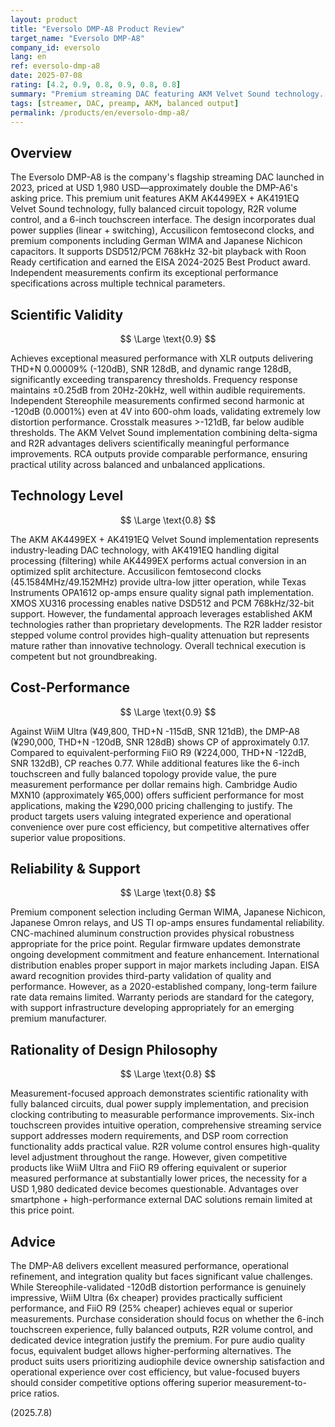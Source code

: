 ```yaml
---
layout: product
title: "Eversolo DMP-A8 Product Review"
target_name: "Eversolo DMP-A8"
company_id: eversolo
lang: en
ref: eversolo-dmp-a8
date: 2025-07-08
rating: [4.2, 0.9, 0.8, 0.9, 0.8, 0.8]
summary: "Premium streaming DAC featuring AKM Velvet Sound technology. Achieves excellent measured performance with THD+N -120dB and SNR 128dB via XLR outputs. Includes 6-inch touchscreen, fully balanced topology, and R2R volume control, but faces value challenges at USD 1,980 USD pricing."
tags: [streamer, DAC, preamp, AKM, balanced output]
permalink: /products/en/eversolo-dmp-a8/
---
```


## Overview

The Eversolo DMP-A8 is the company's flagship streaming DAC launched in 2023, priced at USD 1,980 USD—approximately double the DMP-A6's asking price. This premium unit features AKM AK4499EX + AK4191EQ Velvet Sound technology, fully balanced circuit topology, R2R volume control, and a 6-inch touchscreen interface. The design incorporates dual power supplies (linear + switching), Accusilicon femtosecond clocks, and premium components including German WIMA and Japanese Nichicon capacitors. It supports DSD512/PCM 768kHz 32-bit playback with Roon Ready certification and earned the EISA 2024-2025 Best Product award. Independent measurements confirm its exceptional performance specifications across multiple technical parameters.

## Scientific Validity

$$ \Large \text{0.9} $$

Achieves exceptional measured performance with XLR outputs delivering THD+N 0.00009% (-120dB), SNR 128dB, and dynamic range 128dB, significantly exceeding transparency thresholds. Frequency response maintains ±0.25dB from 20Hz-20kHz, well within audible requirements. Independent Stereophile measurements confirmed second harmonic at -120dB (0.0001%) even at 4V into 600-ohm loads, validating extremely low distortion performance. Crosstalk measures >-121dB, far below audible thresholds. The AKM Velvet Sound implementation combining delta-sigma and R2R advantages delivers scientifically meaningful performance improvements. RCA outputs provide comparable performance, ensuring practical utility across balanced and unbalanced applications.

## Technology Level

$$ \Large \text{0.8} $$

The AKM AK4499EX + AK4191EQ Velvet Sound implementation represents industry-leading DAC technology, with AK4191EQ handling digital processing (filtering) while AK4499EX performs actual conversion in an optimized split architecture. Accusilicon femtosecond clocks (45.1584MHz/49.152MHz) provide ultra-low jitter operation, while Texas Instruments OPA1612 op-amps ensure quality signal path implementation. XMOS XU316 processing enables native DSD512 and PCM 768kHz/32-bit support. However, the fundamental approach leverages established AKM technologies rather than proprietary developments. The R2R ladder resistor stepped volume control provides high-quality attenuation but represents mature rather than innovative technology. Overall technical execution is competent but not groundbreaking.

## Cost-Performance

$$ \Large \text{0.9} $$

Against WiiM Ultra (¥49,800, THD+N -115dB, SNR 121dB), the DMP-A8 (¥290,000, THD+N -120dB, SNR 128dB) shows CP of approximately 0.17. Compared to equivalent-performing FiiO R9 (¥224,000, THD+N -122dB, SNR 132dB), CP reaches 0.77. While additional features like the 6-inch touchscreen and fully balanced topology provide value, the pure measurement performance per dollar remains high. Cambridge Audio MXN10 (approximately ¥65,000) offers sufficient performance for most applications, making the ¥290,000 pricing challenging to justify. The product targets users valuing integrated experience and operational convenience over pure cost efficiency, but competitive alternatives offer superior value propositions.

## Reliability & Support

$$ \Large \text{0.8} $$

Premium component selection including German WIMA, Japanese Nichicon, Japanese Omron relays, and US TI op-amps ensures fundamental reliability. CNC-machined aluminum construction provides physical robustness appropriate for the price point. Regular firmware updates demonstrate ongoing development commitment and feature enhancement. International distribution enables proper support in major markets including Japan. EISA award recognition provides third-party validation of quality and performance. However, as a 2020-established company, long-term failure rate data remains limited. Warranty periods are standard for the category, with support infrastructure developing appropriately for an emerging premium manufacturer.

## Rationality of Design Philosophy

$$ \Large \text{0.8} $$

Measurement-focused approach demonstrates scientific rationality with fully balanced circuits, dual power supply implementation, and precision clocking contributing to measurable performance improvements. Six-inch touchscreen provides intuitive operation, comprehensive streaming service support addresses modern requirements, and DSP room correction functionality adds practical value. R2R volume control ensures high-quality level adjustment throughout the range. However, given competitive products like WiiM Ultra and FiiO R9 offering equivalent or superior measured performance at substantially lower prices, the necessity for a USD 1,980 dedicated device becomes questionable. Advantages over smartphone + high-performance external DAC solutions remain limited at this price point.

## Advice

The DMP-A8 delivers excellent measured performance, operational refinement, and integration quality but faces significant value challenges. While Stereophile-validated -120dB distortion performance is genuinely impressive, WiiM Ultra (6x cheaper) provides practically sufficient performance, and FiiO R9 (25% cheaper) achieves equal or superior measurements. Purchase consideration should focus on whether the 6-inch touchscreen experience, fully balanced outputs, R2R volume control, and dedicated device integration justify the premium. For pure audio quality focus, equivalent budget allows higher-performing alternatives. The product suits users prioritizing audiophile device ownership satisfaction and operational experience over cost efficiency, but value-focused buyers should consider competitive options offering superior measurement-to-price ratios.

(2025.7.8)